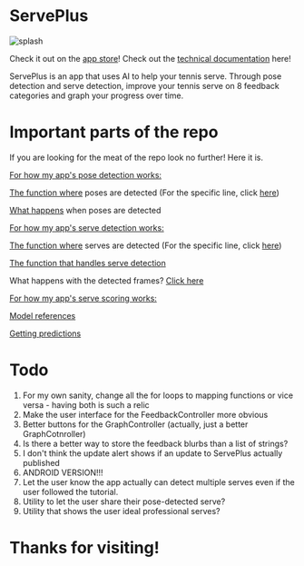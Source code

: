 # ServePlus

![splash](https://tennisevolution.com/wp-content/uploads/2020/04/Toss-on-the-slice-serve-scaled.jpg)

Check it out on the [app store](apps.apple.com/us/app/serveplus/id1578581406)!
Check out the [technical documentation](https://drive.google.com/file/d/14JGiOjxp19xZ0cLAyLddBhJQ5qOOyBoE/view?usp=sharing) here!

ServePlus is an app that uses AI to help your tennis serve. Through pose detection and serve detection, improve your tennis serve on 8 feedback categories and graph your progress over time.

# Important parts of the repo

If you are looking for the meat of the repo look no further! Here it is.

<ins>For how my app's pose detection works:</ins>

[The function where](https://github.com/VAK1/ServePlus/blob/627ab82b50b2d1d8255bc9f09bab9a877348baa8/ServePlusDraft/Controllers/ServeAnalysisViewController.swift#L472) poses are detected (For the specific line, click [here](https://github.com/VAK1/ServePlus/blob/627ab82b50b2d1d8255bc9f09bab9a877348baa8/ServePlusDraft/Controllers/ServeAnalysisViewController.swift#L590))

[What happens](https://github.com/VAK1/ServePlus/blob/627ab82b50b2d1d8255bc9f09bab9a877348baa8/ServePlusDraft/Controllers/ServeAnalysisViewController.swift#L233) when poses are detected

<ins>For how my app's serve detection works:</ins>

[The function where](https://github.com/VAK1/ServePlus/blob/627ab82b50b2d1d8255bc9f09bab9a877348baa8/ServePlusDraft/Controllers/ServeAnalysisViewController.swift#L472) serves are detected (For the specific line, click [here](https://github.com/VAK1/ServePlus/blob/627ab82b50b2d1d8255bc9f09bab9a877348baa8/ServePlusDraft/Controllers/ServeAnalysisViewController.swift#L662))

[The function that handles serve detection](https://github.com/VAK1/ServePlus/blob/627ab82b50b2d1d8255bc9f09bab9a877348baa8/ServePlusDraft/Functions%20%2B%20Assets/Common.swift#L538)

What happens with the detected frames? [Click here](https://github.com/VAK1/ServePlus/blob/a455dc54b68e3c9763232a243493a047d77efa2b/ServePlusDraft/Controllers/ServeAnalysisViewController.swift#L670-L898)

<ins>For how my app's serve scoring works:</ins>

[Model references](https://github.com/VAK1/ServePlus/blob/a455dc54b68e3c9763232a243493a047d77efa2b/ServePlusDraft/Controllers/ServeAnalysisViewController.swift#L94-L101)

[Getting predictions](https://github.com/VAK1/ServePlus/blob/a455dc54b68e3c9763232a243493a047d77efa2b/ServePlusDraft/Controllers/ServeAnalysisViewController.swift#L907-L944)

# Todo

<ol>
  <li>For my own sanity, change all the for loops to mapping functions or vice versa - having both is such a relic</li>
  <li>Make the user interface for the FeedbackController more obvious</li>
  <li>Better buttons for the GraphController (actually, just a better GraphCotnroller) </li>
  <li>Is there a better way to store the feedback blurbs than a list of strings?</li>
  <li>I don't think the update alert shows if an update to ServePlus actually published </li>
  <li>ANDROID VERSION!!!</li>
  <li>Let the user know the app actually can detect multiple serves even if the user followed the tutorial.</li>
  <li>Utility to let the user share their pose-detected serve?</li>
  <li>Utility that shows the user ideal professional serves?</li>
</ol>

# Thanks for visiting!

